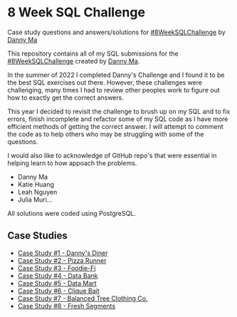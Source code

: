 # 8 Week SQL Challenge
Case study questions and answers/solutions for [#8WeekSQLChallenge](https://8weeksqlchallenge.com/ "8 Week SQL Challenge") by [Danny Ma](https://www.datawithdanny.com/ "Data With Danny")

This repository contains all of my SQL submissions for the [#8WeekSQLChallenge](https://8weeksqlchallenge.com/ "8 Week SQL Challenge") created by [Danny Ma](https://www.datawithdanny.com/ "Data With Danny").

In the summer of 2022 I completed Danny's Challenge and I found it to be the best SQL exercises out there.  However, these challenges were challenging, many times I had to review other peoples work to figure out how to exactly get the correct answers.

This year I decided to revisit the challenge to brush up on my SQL and to fix errors, finish incomplete and refactor some of my SQL code as I have more efficient methods of getting the correct answer.  I will attempt to comment the code as to help others who may be struggling with some of the questions.

I would also like to acknowledge of GitHub repo's that were essential in helping learn to how appoach the problems.

- Danny Ma
- Katie Huang
- Leah Nguyen
- Julia Muri...

All solutions were coded using PostgreSQL.



## Case Studies
* [Case Study #1 - Danny's Diner](https://github.com/iweld/8-Week-SQL-Challenge/tree/main/Case%20Study%201%20-%20Danny's%20Diner "Danny's Diner")
* [Case Study #2 - Pizza Runner](https://github.com/iweld/8-Week-SQL-Challenge/tree/main/Case%20Study%202%20-%20Pizza%20Runner "Pizza Runner")
* [Case Study #3 - Foodie-Fi](https://github.com/iweld/8-Week-SQL-Challenge/tree/main/Case%20Study%203%20-%20Foodie-Fi "Foodie-Fi")
* [Case Study #4 - Data Bank](https://github.com/iweld/8-Week-SQL-Challenge/tree/main/Case%20Study%204%20-%20Data%20Bank "Data Bank")
* [Case Study #5 - Data Mart](https://github.com/iweld/8-Week-SQL-Challenge/tree/main/Case%20Study%205%20-%20Data%20Mart "Data Mart")
* [Case Study #6 - Clique Bait](https://github.com/iweld/8-Week-SQL-Challenge/tree/main/Case%20Study%206%20-%20Clique%20Bait "Clique Bait")
* [Case Study #7 - Balanced Tree Clothing Co.](https://github.com/iweld/8-Week-SQL-Challenge/tree/main/Case%20Study%207%20-%20Balanced%20Tree "Balanced Tree Clothing Co.")
* [Case Study #8 - Fresh Segments](https://github.com/iweld/8-Week-SQL-Challenge/tree/main/Case%20Study%208%20-%20Fresh%20Segments "Fresh Segments")

